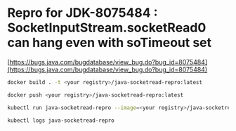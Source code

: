 # Repro for JDK-8075484 : SocketInputStream.socketRead0 can hang even with soTimeout set

[https://bugs.java.com/bugdatabase/view_bug.do?bug_id=8075484](https://bugs.java.com/bugdatabase/view_bug.do?bug_id=8075484)

``` bash
docker build . -t <your registry>/java-socketread-repro:latest

docker push <your registry>/java-socketread-repro:latest

kubectl run java-socketread-repro --image=<your registry>/java-socketread-repro:latest --image-pull-policy='Always'

kubectl logs java-socketread-repro
```

